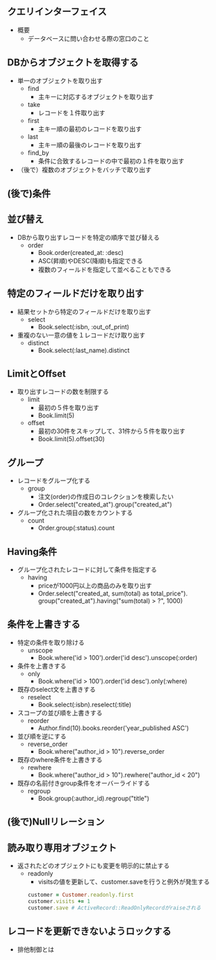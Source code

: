 ##  クエリインターフェイス
- 概要
  - データベースに問い合わせる際の窓口のこと

##  DBからオブジェクトを取得する
- 単一のオブジェクトを取り出す
  - find
    - 主キーに対応するオブジェクトを取り出す
  - take
    - レコードを１件取り出す
  - first
    - 主キー順の最初のレコードを取り出す
  - last
    - 主キー順の最後のレコードを取り出す
  - find_by
    - 条件に合致するレコードの中で最初の１件を取り出す
- （後で）複数のオブジェクトをバッチで取り出す


##  (後で)条件


##  並び替え
- DBから取り出すレコードを特定の順序で並び替える
  - order
    - Book.order(created_at: :desc)
    - ASC(昇順)やDESC(降順)も指定できる
    - 複数のフィールドを指定して並べることもできる

##  特定のフィールドだけを取り出す
- 結果セットから特定のフィールドだけを取り出す
  - select
    - Book.select(:isbn, :out_of_print)
- 重複のない一意の値を１レコードだけ取り出す
  - distinct
    - Book.select(:last_name).distinct

##  LimitとOffset
- 取り出すレコードの数を制限する
  - limit
    - 最初の５件を取り出す
    - Book.limit(5)
  - offset
    - 最初の30件をスキップして、31件から５件を取り出す
    - Book.limit(5).offset(30)

##  グループ
- レコードをグループ化する
  - group
    - 注文(order)の作成日のコレクションを検索したい
    - Order.select("created_at").group("created_at")
- グループ化された項目の数をカウントする
  - count
    - Order.group(:status).count

##  Having条件
- グループ化されたレコードに対して条件を指定する
  - having
    - priceが1000円以上の商品のみを取り出す
    - Order.select("created_at, sum(total) as total_price").
  group("created_at").having("sum(total) > ?", 1000)

##  条件を上書きする
- 特定の条件を取り除ける
  - unscope
    - Book.where('id > 100').order('id desc').unscope(:order)
- 条件を上書きする
  - only
    - Book.where('id > 100').order('id desc').only(:where)
- 既存のselect文を上書きする
  - reselect
    - Book.select(:isbn).reselect(:title)
- スコープの並び順を上書きする
  - reorder
    - Author.find(10).books.reorder('year_published ASC')
- 並び順を逆にする
  - reverse_order
    - Book.where("author_id > 10").reverse_order
- 既存のwhere条件を上書きする
  - rewhere
    - Book.where("author_id > 10").rewhere("author_id < 20")
- 既存の名前付きgroup条件をオーバーライドする
  - regroup
    - Book.group(:author_id).regroup("title")
##  (後で)Nullリレーション


##  読み取り専用オブジェクト
- 返されたどのオブジェクトにも変更を明示的に禁止する
  - readonly
    - visitsの値を更新して、customer.saveを行うと例外が発生する
    ```rb
    customer = Customer.readonly.first
    customer.visits += 1
    customer.save # ActiveRecord::ReadOnlyRecordがraiseされる
    ```

##  レコードを更新できないようロックする
- 排他制御とは